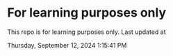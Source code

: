 # For learning purposes only
This repo is for learning purposes only.
Last updated at

Thursday, September 12, 2024 1:15:41 PM

